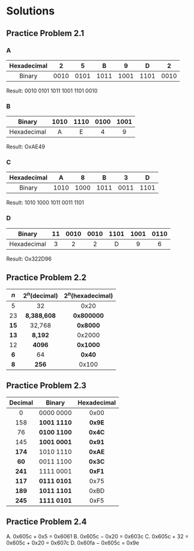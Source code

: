 # Solutions

## Practice Problem 2.1

### A

| Hexadecimal |   2   |   5   |   B   |   9   |   D   |   2   |
| :---------: | :---: | :---: | :---: | :---: | :---: | :---: |
|   Binary    | 0010  | 0101  | 1011  | 1001  | 1101  | 0010  |

Result: 0010 0101 1011 1001 1101 0010

### B

|   Binary    | 1010  | 1110  | 0100  | 1001  |
| :---------: | :---: | :---: | :---: | :---: |
| Hexadecimal |   A   |   E   |   4   |   9   |

Result: OxAE49

### C

| Hexadecimal |   A   |   8   |   B   |   3   |   D   |
| :---------: | :---: | :---: | :---: | :---: | :---: |
|   Binary    | 1010  | 1000  | 1011  | 0011  | 1101  |

Result: 1010 1000 1011 0011 1101

### D

|   Binary    |  11   | 0010  | 0010  | 1101  | 1001  | 0110  |
| :---------: | :---: | :---: | :---: | :---: | :---: | :---: |
| Hexadecimal |   3   |   2   |   2   |   D   |   9   |   6   |

Result: Ox322D96

## Practice Problem 2.2

|  $n$   | $2^n$(decimal) | $2^n$(hexadecimal) |
| :----: | :------------: | :----------------: |
|   5    |       32       |        0x20        |
|   23   | __8,388,608__  |    __0x800000__    |
| __15__ |     32,768     |     __0x8000__     |
| __13__ |   __8,192__    |       0x2000       |
|   12   |    __4096__    |     __0x1000__     |
| __6__  |       64       |      __0x40__      |
| __8__  |    __256__     |       0x100        |

## Practice Problem 2.3

| Decimal |    Binary     | Hexadecimal |
| :-----: | :-----------: | :---------: |
|    0    |   0000 0000   |    0x00     |
|   158   | __1001 1110__ |  __0x9E__   |
|   76    | __0100 1100__ |  __0x4C__   |
|   145   | __1001 0001__ |  __0x91__   |
| __174__ |   1010 1110   |  __0xAE__   |
| __60__  |   0011 1100   |  __0x3C__   |
| __241__ |   1111 0001   |  __0xF1__   |
| __117__ | __0111 0101__ |    0x75     |
| __189__ | __1011 1101__ |    0xBD     |
| __245__ | __1111 0101__ |    0xF5     |

## Practice Problem 2.4

A. 0x605c + 0x5 = 0x6061
B. 0x605c − 0x20 = 0x603c
C. 0x605c + 32 = 0x605c + 0x20 = 0x607c
D. 0x60fa − 0x605c = 0x9e
